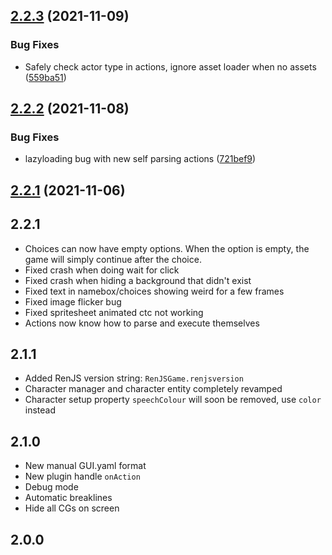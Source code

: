 ## [2.2.3](https://github.com/lunafromthemoon/RenJS-V2/compare/v2.2.2...v2.2.3) (2021-11-09)


### Bug Fixes

* Safely check actor type in actions, ignore asset loader when no assets ([559ba51](https://github.com/lunafromthemoon/RenJS-V2/commit/559ba5107019088e3e123c32cdde488f44ca852c))

## [2.2.2](https://github.com/lunafromthemoon/RenJS-V2/compare/v2.2.1...v2.2.2) (2021-11-08)


### Bug Fixes

* lazyloading bug with new self parsing actions ([721bef9](https://github.com/lunafromthemoon/RenJS-V2/commit/721bef9338bf32cfa35d6b0e3c355456038b6598))

## [2.2.1](https://github.com/lunafromthemoon/RenJS-V2/compare/v2.2.0...v2.2.1) (2021-11-06)


## 2.2.1

* Choices can now have empty options. When the option is empty, the game will simply continue after the choice.
* Fixed crash when doing wait for click
* Fixed crash when hiding a background that didn't exist
* Fixed text in namebox/choices showing weird for a few frames
* Fixed image flicker bug
* Fixed spritesheet animated ctc not working
* Actions now know how to parse and execute themselves

## 2.1.1

* Added RenJS version string: `RenJSGame.renjsversion`
* Character manager and character entity completely revamped
* Character setup property `speechColour` will soon be removed, use `color` instead

## 2.1.0

* New manual GUI.yaml format
* New plugin handle `onAction`
* Debug mode
* Automatic breaklines
* Hide all CGs on screen


## 2.0.0
